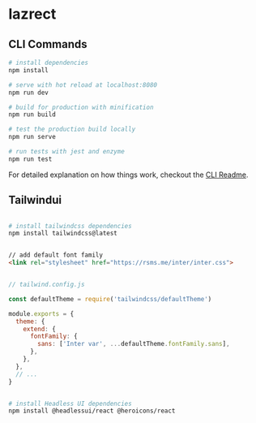 # lazrect

## CLI Commands

``` bash
# install dependencies
npm install

# serve with hot reload at localhost:8080
npm run dev

# build for production with minification
npm run build

# test the production build locally
npm run serve

# run tests with jest and enzyme
npm run test
```

For detailed explanation on how things work, checkout the [CLI Readme](https://github.com/developit/preact-cli/blob/master/README.md).

## Tailwindui

``` bash

# install tailwindcss dependencies
npm install tailwindcss@latest

```

``` html

// add default font family
<link rel="stylesheet" href="https://rsms.me/inter/inter.css">

```

``` javascript

// tailwind.config.js

const defaultTheme = require('tailwindcss/defaultTheme')

module.exports = {
  theme: {
    extend: {
      fontFamily: {
        sans: ['Inter var', ...defaultTheme.fontFamily.sans],
      },
    },
  },
  // ...
}
```

``` bash

# install Headless UI dependencies
npm install @headlessui/react @heroicons/react

```
